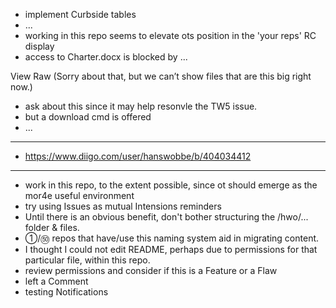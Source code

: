 * implement Curbside tables
* ...
* working in this repo seems to elevate ots position in the 'your reps' RC display
* access to Charter.docx is blocked by ...

View Raw
(Sorry about that, but we can’t show files that are this big right now.)

* ask about this since it may help resonvle the TW5 issue.
* but a download cmd is offered
* ...

<hr>

* https://www.diigo.com/user/hanswobbe/b/404034412

<hr>

* work in this repo, to the extent possible, since ot should emerge as the mor4e useful environment
* try using Issues as mutual Intensions reminders
* Until there is an obvious benefit, don't bother structuring the /hwo/... folder & files.
* ①/㊿ repos that have/use this naming system aid in migrating content.
* I thought I could not edit README, perhaps due to permissions for that particular file, within this repo.
* review permissions and consider if this is a Feature or a Flaw 
* left a Comment
* testing Notifications
